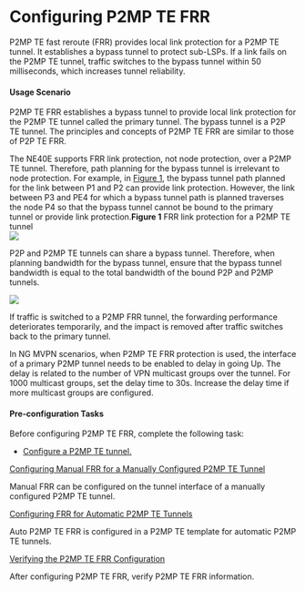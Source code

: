 Configuring P2MP TE FRR
=======================

P2MP TE fast reroute (FRR) provides local link protection for a P2MP TE tunnel. It establishes a bypass tunnel to protect sub-LSPs. If a link fails on the P2MP TE tunnel, traffic switches to the bypass tunnel within 50 milliseconds, which increases tunnel reliability.

#### Usage Scenario

P2MP TE FRR establishes a bypass tunnel to provide local link protection for the P2MP TE tunnel called the primary tunnel. The bypass tunnel is a P2P TE tunnel. The principles and concepts of P2MP TE FRR are similar to those of P2P TE FRR.

The NE40E supports FRR link protection, not node protection, over a P2MP TE tunnel. Therefore, path planning for the bypass tunnel is irrelevant to node protection. For example, in [Figure 1](#EN-US_TASK_0172368210__fig_dc_vrp_te-p2p_cfg_013801), the bypass tunnel path planned for the link between P1 and P2 can provide link protection. However, the link between P3 and PE4 for which a bypass tunnel path is planned traverses the node P4 so that the bypass tunnel cannot be bound to the primary tunnel or provide link protection.**Figure 1** FRR link protection for a P2MP TE tunnel  
![](images/fig_dc_vrp_te-p2p_cfg_013801.png)  

P2P and P2MP TE tunnels can share a bypass tunnel. Therefore, when planning bandwidth for the bypass tunnel, ensure that the bypass tunnel bandwidth is equal to the total bandwidth of the bound P2P and P2MP tunnels.

![](../../../../public_sys-resources/note_3.0-en-us.png) 

If traffic is switched to a P2MP FRR tunnel, the forwarding performance deteriorates temporarily, and the impact is removed after traffic switches back to the primary tunnel.

In NG MVPN scenarios, when P2MP TE FRR protection is used,
the interface of a primary P2MP tunnel needs to be enabled to delay
in going Up. The delay is related to the number of VPN multicast groups
over the tunnel. For 1000 multicast groups, set the delay time to
30s. Increase the delay time if more multicast groups are configured.



#### Pre-configuration Tasks

Before configuring P2MP TE FRR, complete the following task:

* [Configure a P2MP TE tunnel.](dc_vrp_te-p2p_cfg_0133.html)


[Configuring Manual FRR for a Manually Configured P2MP TE Tunnel](../../../../software/nev8r10_vrpv8r16/user/vrp/dc_vrp_te-p2p_cfg_0195.html)

Manual FRR can be configured on the tunnel interface of a manually configured P2MP TE tunnel.

[Configuring FRR for Automatic P2MP TE Tunnels](../../../../software/nev8r10_vrpv8r16/user/vrp/dc_vrp_te-p2p_cfg_0196.html)

Auto P2MP TE FRR is configured in a P2MP TE template for automatic P2MP TE tunnels.

[Verifying the P2MP TE FRR Configuration](../../../../software/nev8r10_vrpv8r16/user/vrp/dc_vrp_te-p2p_cfg_0197.html)

After configuring P2MP TE FRR, verify P2MP TE FRR information.